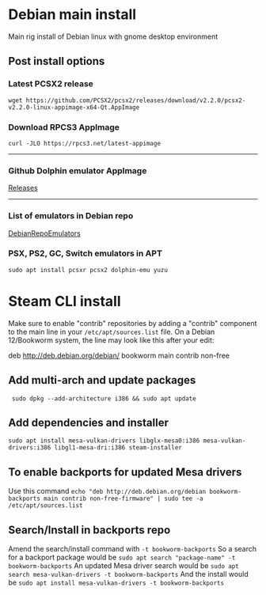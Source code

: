 # Debian main install 
Main rig install of Debian linux with gnome desktop environment
## Post install options
### Latest PCSX2 release
`wget https://github.com/PCSX2/pcsx2/releases/download/v2.2.0/pcsx2-v2.2.0-linux-appimage-x64-Qt.AppImage`

### Download RPCS3 AppImage

`curl -JLO https://rpcs3.net/latest-appimage` 

---
### Github Dolphin emulator AppImage
[Releases](https://github.com/pkgforge-dev/Dolphin-emu-AppImage/releases)

---
### List of emulators in Debian repo

[DebianRepoEmulators](https://blends.debian.org/games/tasks/emulator)

### PSX, PS2, GC, Switch emulators in APT

`sudo apt install pcsxr pcsx2 dolphin-emu yuzu`

# Steam CLI install
Make sure to enable "contrib" repositories by adding a "contrib" component to the main line in your `/etc/apt/sources.list` file. On a Debian 12/Bookworm system, the line may look like this after your edit:

deb http://deb.debian.org/debian/ bookworm main contrib non-free

## Add multi-arch and update packages 

` sudo dpkg --add-architecture i386 && sudo apt update`

## Add dependencies and installer

`sudo apt install mesa-vulkan-drivers libglx-mesa0:i386 mesa-vulkan-drivers:i386 libgl1-mesa-dri:i386 steam-installer`

## To enable backports for updated Mesa drivers
Use this command 
`echo "deb http://deb.debian.org/debian bookworm-backports main contrib non-free-firmware" | sudo tee -a /etc/apt/sources.list`

## Search/Install in backports repo
Amend the search/install command with `-t bookworm-backports`
So a search for a backport package would be
`sudo apt search "package-name" -t bookworm-backports` 
An updated Mesa driver search would be 
`sudo apt search mesa-vulkan-drivers -t bookworm-backports` 
And the install would be 
`sudo apt install mesa-vulkan-drivers -t bookworm-backports`
